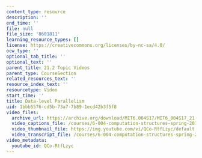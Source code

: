 ```yaml
---
content_type: resource
description: ''
end_time: ''
file: null
file_size: '8601811'
learning_resource_types: []
license: https://creativecommons.org/licenses/by-nc-sa/4.0/
ocw_type: ''
optional_tab_title: ''
optional_text: ''
parent_title: 21.2 Topic Videos
parent_type: CourseSection
related_resources_text: ''
resource_index_text: ''
resourcetype: Video
start_time: ''
title: Data-level Parallelism
uid: 1bbb5576-cd5b-73a7-7b89-1ecd42b3f5f8
video_files:
  archive_url: https://archive.org/download/MIT6.004S17/MIT6_004S17_21-02-02_300k.mp4
  video_captions_file: /courses/6-004-computation-structures-spring-2017/076b137be6a95dc28387e3a41e7926c8_QCo-RtfLzyc.vtt
  video_thumbnail_file: https://img.youtube.com/vi/QCo-RtfLzyc/default.jpg
  video_transcript_file: /courses/6-004-computation-structures-spring-2017/ff77908b50f36369a87c58113d73974c_QCo-RtfLzyc.pdf
video_metadata:
  youtube_id: QCo-RtfLzyc
---
```

